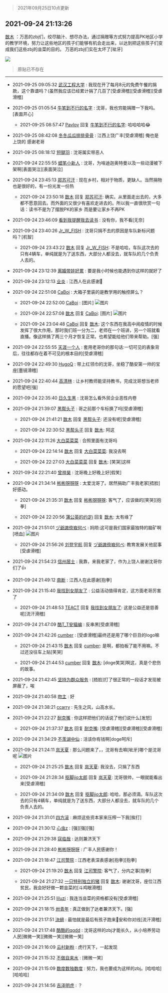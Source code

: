 > 2021年09月25日10点更新
<link rel="stylesheet" href="https://cdn.jsdelivr.net/gh/taotie6/sampleJSON@main/css/photo_show.css">
<meta name="referrer" content="no-referrer" />


 ## 2021-09-24 21:13:26 

 [㪚木](https://www.coolapk.com/feed/30233497?shareKey=OThjMzEzODdhYmUxNjE0ZGRhMGY~) ：万恶的zbj们，绞尽脑汁、想尽办法，通过捐赠等方式努力提高PK地区小学的教学环境，努力让这些地区的孩子们能够有机会走出来，以达到把这些孩子们变成我们这些zbj的韭菜的目的。
万恶的zbj们实在太坏了[呲牙] 

<div class="album">
<img class="img-item" src="https://image.coolapk.com/feed/2021/0924/21/1081091_4da97a2d_9205_715@929x4110.jpeg" />
</div>

> 原贴已不存在 

 ------- 

- 2021-09-25 09:05:32 [武汉工程大学](uid=698739) : 我现在开了每月8元的免费午餐的捐款，这个靠谱吗？(虽然我应该已经累计捐了几百了[受虐滑稽][受虐滑稽][受虐滑稽] 

- 2021-09-25 01:05:54 [牛笔到不行的名字](uid=2374460) : 沈哥，我也穷能捐赠一下我吗。[表面开心] 

    - 2021-09-25 08:57:47 [Pavlov](uid=3464718) 回复 [牛笔到不行的名字](uid=2374460): 哈哈哈哈😂 

- 2021-09-25 08:42:08 [冬冬瓜瓜排排骨骨](uid=3463204) : 江西上饶广丰[受虐滑稽] 俺也是上饶的 感谢老哥 

- 2021-09-25 08:18:12 [短腿羽](uid=3861796) : 沈哥属实带恶人 

- 2021-09-24 22:55:55 [蜡笔小新人](uid=4236945) : 沈哥，为啥迪迦奥特曼以及一些动漫被下架啊[表面哭泣][表面哭泣] 

- 2021-09-24 23:45:13 [郑苏可汗](uid=678781) : 现在乡村，相对于物质，更缺人。当然捐物也是很好的，有一份光发一份热 

    - 2021-09-24 23:50:18 [㪚木](uid=1081091) 回复 [郑苏可汗](uid=678781): 确实。从里面走出去的，大多都不愿意回去。而外面的又很少有喜欢走进去的。所以我一直很欣赏一句话：读书不是为了摆脱PK的家乡 而是要让家乡不再PK 

- 2021-09-24 23:46:09 [看到我提醒我去读书](uid=2577914) : 没有你，我不看[无奈] 

- 2021-09-24 23:40:26 [Jr_W_FISH](uid=444123) : 沈哥只捐不去的原因是车队新标问题吗？[机智] 

    - 2021-09-24 23:43:22 [㪚木](uid=1081091) 回复 [Jr_W_FISH](uid=444123): 不是哈哈，车队这次去的只有4辆车，单纯就是为了送东西，大部分人都没去，就车队的几个负责人去的。 

- 2021-09-24 23:12:39 [离婚带娃好累](uid=8385282) : 要是我小时候也能遇到你这样的就好了 

- 2021-09-24 23:12:13 [业炎](uid=3204837) : 江西人在此感谢🙏 

- 2021-09-24 22:51:08 [CaBoi](uid=3746166) : 大箱子里装的是教学用的触控屏么？ 

    - 2021-09-24 22:52:00 [CaBoi](uid=3746166) : [图片] ![图片](https://image.coolapk.com/feed/2021/0924/22/3746166_529ab610_5119_1339@586x521.jpeg)

    - 2021-09-24 22:57:08 [㪚木](uid=1081091) 回复 [CaBoi](uid=3746166): [图片] ![图片](https://image.coolapk.com/feed/2021/0924/22/1081091_d659d828_5427_2744@1080x800.jpeg)

    - 2021-09-24 23:04:48 [CaBoi](uid=3746166) 回复 [㪚木](uid=1081091): 这个东西在我高中闹疫情的时候发挥了很大作用，那时我们班一分为二，老师在一个班讲，另一个班就看直播。像这样搞了两三个月才恢复正常。也希望能给他们带来帮助。[强] 

- 2021-09-24 22:55:55 [天涯一个人](uid=3225865) : 套用老哥你的那句话:一切可见的表象背后，往往都存在着不可见的根本目的[受虐滑稽] 

- 2021-09-24 22:49:30 [HugoQ](uid=784557) : 带上红领巾的沈哥，坐稳了酷安第一帅的宝座[墨镜滑稽] 

- 2021-09-24 22:40:44 [高清林](uid=8114305) : 让乡村教师能坚持教书，完成沈哥想当老师的愿望吧[强] 

- 2021-09-24 22:35:40 [日久生黑](uid=1062678) : 沈哥怎么看外贸企业恶性内卷 

- 2021-09-24 21:39:07 [黑帮头子](uid=2838832) : 哥之前那个车标换了吗[受虐滑稽] 

    - 2021-09-24 21:41:21 [㪚木](uid=1081091) 回复 [黑帮头子](uid=2838832): 还没有呢[受虐滑稽] 

    - 2021-09-24 22:30:52 [黑帮头子](uid=2838832) 回复 [㪚木](uid=1081091): 阿这 

- 2021-09-24 22:11:26 [大白菜菜菜](uid=2081020) : 合照里面有沈哥吗 

    - 2021-09-24 22:14:14 [㪚木](uid=1081091) 回复 [大白菜菜菜](uid=2081020): 我没去啊 

    - 2021-09-24 22:27:03 [大白菜菜菜](uid=2081020) 回复 [㪚木](uid=1081091): [笑哭]这样 

- 2021-09-24 22:21:40 [曾祥昊](uid=6695078) : 沈哥晚上好晚上好[假笑] 

- 2021-09-24 21:34:14 [彬彬呀呀呀](uid=3373298) : 太爱沈哥了。居然捐助广丰我老家[捂脸]好感动。 

    - 2021-09-24 21:35:31 [㪚木](uid=1081091) 回复 [彬彬呀呀呀](uid=3373298): 客气了，应该做的[笑哭][抱拳] 

    - 2021-09-24 22:20:56 [蒲公英的约定i](uid=1373580) 回复 [㪚木](uid=1081091): 太有缘了 

- 2021-09-24 21:51:01 [ヅ爺謸倷峩何ぺ](uid=11968954) : 妈陨:这可是我们国家最独特的脑矿啊[喷血] ![图片](https://image.coolapk.com/feed/2021/0924/21/11968954_92f0b26b_1459_4689@1080x2400.jpeg)

    - 2021-09-24 21:56:26 [刘登宇航](uid=571170) 回复 [ヅ爺謸倷峩何ぺ](uid=11968954): 教育发展关他屁事[受虐滑稽] 

- 2021-09-24 21:54:23 [信州居士](uid=1809579) : 我靠，来我老家了，作为上饶人谢谢沈哥你们了👍 

- 2021-09-24 21:49:12 [南断](uid=1225983) : 江西人在此感谢[抱拳] 

- 2021-09-24 21:15:40 [我找到女朋友了](uid=1648001) : 公益活动值得肯定，这方面老哥厉害了 

    - 2021-09-24 21:48:53 [TEACT](uid=1436689) 回复 [我找到女朋友了](uid=1648001): 这是公益还是慈善呢[流汗滑稽] 

- 2021-09-24 21:47:09 [酷T_T安猫编](uid=3220399) : 反串黑[受虐滑稽] 

- 2021-09-24 21:42:26 [cumber](uid=1618664) : [受虐滑稽]最终还是用了哪个巨丑的logo嘛 

    - 2021-09-24 21:43:15 [㪚木](uid=1081091) 回复 [cumber](uid=1618664): 是啊，都拍板了能不用嘛。不过还没往车上贴[笑哭] 

    - 2021-09-24 21:44:53 [cumber](uid=1618664) 回复 [㪚木](uid=1081091): [doge笑哭]啊这，真是个悲伤的故事。 

- 2021-09-24 21:42:45 [坚持为群众服务](uid=768710) : [捂脸]打了很正常的一段话才发现被屏蔽了，唉 

- 2021-09-24 21:40:58 [吻主](uid=2819416) : 好 

- 2021-09-24 21:38:21 [ccarry](uid=2260526) : 先生之风，山高水长。 

- 2021-09-24 21:22:27 [耐克嘴](uid=2731345) : 你这样把他们的话说了他们说什么[发怒] 

    - 2021-09-24 21:37:37 [㪚木](uid=1081091) 回复 [耐克嘴](uid=2731345): [受虐滑稽][受虐滑稽][受虐滑稽] 

- 2021-09-24 21:34:29 [不羡湖中仙](uid=3789180) : 活该你有钱啊[doge呵斥] 

- 2021-09-24 21:24:11 [岚天夏](uid=1974131) : 那么问题来了，，沈哥有去嘛[呲牙]哪个是沈哥呢 ![图片](https://image.coolapk.com/feed/2021/0924/21/1974131_3aea1738_9850_1795@410x411.jpeg)

    - 2021-09-24 21:25:25 [㪚木](uid=1081091) 回复 [岚天夏](uid=1974131): 我没去，只捐了东西 

    - 2021-09-24 21:28:34 [抠脚jio太郎](uid=3743725) 回复 [岚天夏](uid=1974131): 沈哥很帅，一眼就能看出来[受虐滑稽] 

    - 2021-09-24 21:34:09 [㪚木](uid=1081091) 回复 [抠脚jio太郎](uid=3743725): 哈哈，那必须滴。车队这次去的只有4辆车，单纯就是为了送东西，大部分人都没去，就车队的几个负责人去的。 

- 2021-09-24 21:31:01 [四方滚](uid=851755) : 麻烦这些资本家来压榨一下我[挨打] 

- 2021-09-24 21:30:12 [心虫z](uid=151532) : [强][强][强] 

- 2021-09-24 21:29:38 [寇临哉](uid=3365514) : 达则兼济天下 

- 2021-09-24 21:28:40 [彬彬呀呀呀](uid=3373298) : 广丰人民感谢你！ 

- 2021-09-24 21:18:47 [江司警院](uid=1105985) : 江西老表深表感谢[抱拳][抱拳] 

    - 2021-09-24 21:19:20 [㪚木](uid=1081091) 回复 [江司警院](uid=1105985): 客气了，分内之事[抱拳] 

    - 2021-09-24 21:27:32 [一只特别独立的猪](uid=3908917) 回复 [㪚木](uid=1081091): 谢谢沈哥，座位江西贫民，我会好好做一颗韭菜的[斗鸡眼滑稽] 

- 2021-09-24 21:25:51 [liluzi](uid=3499639) : 我连当韭菜的资格都没有[受虐滑稽] 

- 2021-09-24 21:18:15 [卅青年](uid=855301) : 真正做到了达者兼济天下。[强] 

- 2021-09-24 21:17:51 [決絕](uid=2288436) : 最怕就是最后有孩子跑来🐔安和你对线[流汗滑稽] 

- 2021-09-24 21:17:48 [酷酷的qqdd](uid=9633812) : 沈哥这样的zbj才能长久，从小培养劳动人民[微微一笑][微微一笑][微微一笑] 

- 2021-09-24 21:16:09 [云村新粉](uid=809098) : 虎行天下，一起发现 

- 2021-09-24 21:15:32 [不做自来水](uid=909767) : [微微一笑] 

- 2021-09-24 21:15:09 [数度数独数度](uid=1649918) : 努力，我也要成为这样的zbj。[哈哈哈][哈哈哈] 

- 2021-09-24 21:14:56 [吉泽明虎](uid=2794182) : ？ 


